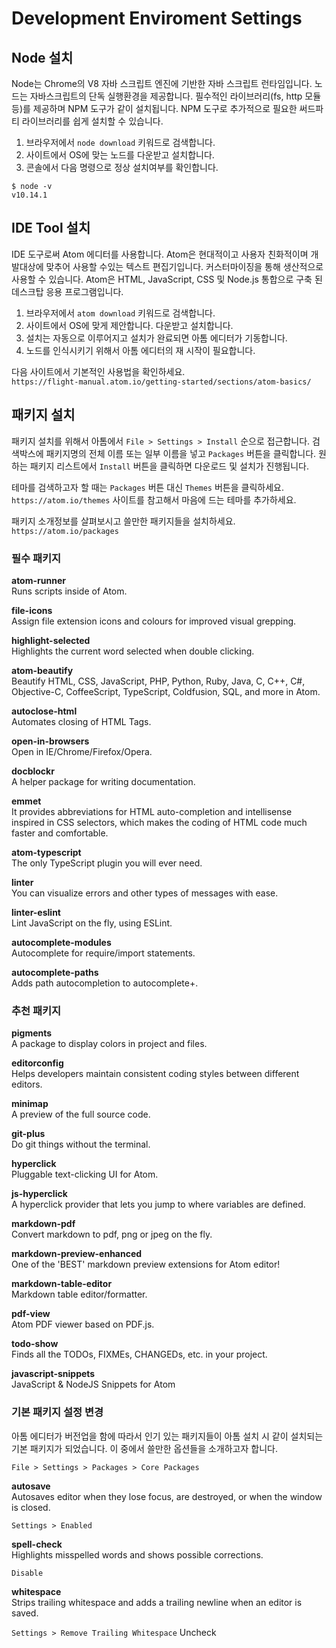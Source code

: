 # Development Enviroment Settings

## Node 설치
Node는 Chrome의 V8 자바 스크립트 엔진에 기반한 자바 스크립트 런타임입니다. 노드는 자바스크립트의 단독 실행환경을 제공합니다. 필수적인 라이브러리(fs, http 모듈 등)를 제공하며 NPM 도구가 같이 설치됩니다. NPM 도구로 추가적으로 필요한 써드파티 라이브러리를 쉽게 설치할 수 있습니다.

1. 브라우저에서 `node download` 키워드로 검색합니다. 
2. 사이트에서 OS에 맞는 노드를 다운받고 설치합니다.
3. 콘솔에서 다음 명령으로 정상 설치여부를 확인합니다.

```console
$ node -v
v10.14.1
```

## IDE Tool 설치
IDE 도구로써 Atom 에디터를 사용합니다. Atom은 현대적이고 사용자 친화적이며 개발대상에 맞추어 사용할 수있는 텍스트 편집기입니다. 커스터마이징을 통해 생산적으로 사용할 수 있습니다. Atom은 HTML, JavaScript, CSS 및 Node.js 통합으로 구축 된 데스크탑 응용 프로그램입니다.

1. 브라우저에서 `atom download` 키워드로 검색합니다. 
2. 사이트에서 OS에 맞게 제안합니다. 다운받고 설치합니다.
3. 설치는 자동으로 이루어지고 설치가 완료되면 아톰 에디터가 기동합니다.
4. 노드를 인식시키기 위해서 아톰 에디터의 재 시작이 필요합니다.

다음 사이트에서 기본적인 사용법을 확인하세요.  
`https://flight-manual.atom.io/getting-started/sections/atom-basics/`

## 패키지 설치

패키지 설치를 위해서 아톰에서 `File > Settings > Install` 순으로 접근합니다. 검색박스에 패키지명의 전체 이름 또는 일부 이름을 넣고 `Packages` 버튼을 클릭합니다. 원하는 패키지 리스트에서 `Install` 버튼을 클릭하면 다운로드 및 설치가 진행됩니다. 

테마를 검색하고자 할 때는 `Packages` 버튼 대신 `Themes` 버튼을 클릭하세요. `https://atom.io/themes` 사이트를 참고해서 마음에 드는 테마를 추가하세요.

패키지 소개정보를 살펴보시고 쓸만한 패키지들을 설치하세요.  
`https://atom.io/packages`

### 필수 패키지

**atom-runner**  
Runs scripts inside of Atom.

**file-icons**  
Assign file extension icons and colours for improved visual grepping.

**highlight-selected**  
Highlights the current word selected when double clicking.

**atom-beautify**  
Beautify HTML, CSS, JavaScript, PHP, Python, Ruby, Java, C, C++, C#, Objective-C, CoffeeScript, TypeScript, Coldfusion, SQL, and more in Atom.

**autoclose-html**  
Automates closing of HTML Tags.

**open-in-browsers**  
Open in IE/Chrome/Firefox/Opera.

**docblockr**  
A helper package for writing documentation.

**emmet**  
It provides abbreviations for HTML auto-completion and intellisense inspired in CSS selectors, which makes the coding of HTML code much faster and comfortable.

**atom-typescript**  
The only TypeScript plugin you will ever need.

**linter**  
You can visualize errors and other types of messages with ease.

**linter-eslint**  
Lint JavaScript on the fly, using ESLint.

**autocomplete-modules**  
Autocomplete for require/import statements.

**autocomplete-paths**  
Adds path autocompletion to autocomplete+.

### 추천 패키지

**pigments**  
A package to display colors in project and files.

**editorconfig**  
Helps developers maintain consistent coding styles between different editors.

**minimap**  
A preview of the full source code.

**git-plus**  
Do git things without the terminal.

**hyperclick**  
Pluggable text-clicking UI for Atom.

**js-hyperclick**  
A hyperclick provider that lets you jump to where variables are defined.

**markdown-pdf**  
Convert markdown to pdf, png or jpeg on the fly.

**markdown-preview-enhanced**  
One of the 'BEST' markdown preview extensions for Atom editor!

**markdown-table-editor**  
Markdown table editor/formatter.

**pdf-view**  
Atom PDF viewer based on PDF.js.

**todo-show**  
Finds all the TODOs, FIXMEs, CHANGEDs, etc. in your project.

**javascript-snippets**  
JavaScript & NodeJS Snippets for Atom

### 기본 패키지 설정 변경

아톰 에디터가 버전업을 함에 따라서 인기 있는 패키지들이 아톰 설치 시 같이 설치되는 기본 패키지가 되었습니다. 이 중에서 쓸만한 옵션들을 소개하고자 합니다.

`File > Settings > Packages > Core Packages`

**autosave**  
Autosaves editor when they lose focus, are destroyed, or when the window is closed.

`Settings > Enabled`

**spell-check**  
Highlights misspelled words and shows possible corrections.

`Disable`

**whitespace**  
Strips trailing whitespace and adds a trailing newline when an editor is saved.

`Settings > Remove Trailing Whitespace` Uncheck
